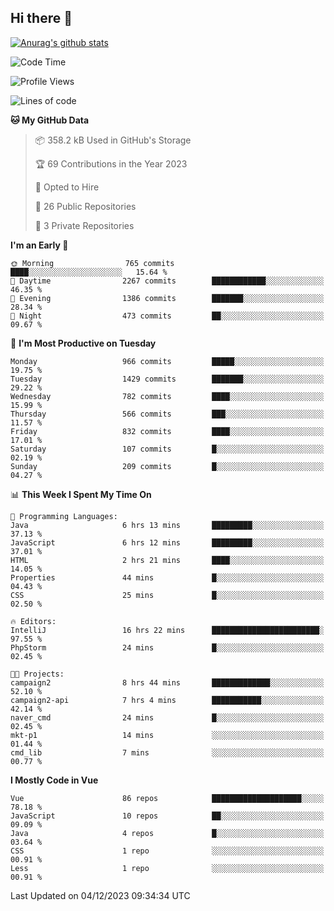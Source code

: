 ## Hi there 👋

[![Anurag's github stats](https://github-readme-stats.vercel.app/api?username=Songwonseok)](https://github.com/anuraghazra/github-readme-stats)



<!--START_SECTION:waka-->
![Code Time](http://img.shields.io/badge/Code%20Time-2%2C593%20hrs%2055%20mins-blue)

![Profile Views](http://img.shields.io/badge/Profile%20Views-1-blue)

![Lines of code](https://img.shields.io/badge/From%20Hello%20World%20I%27ve%20Written-34.8%20million%20lines%20of%20code-blue)

**🐱 My GitHub Data** 

> 📦 358.2 kB Used in GitHub's Storage 
 > 
> 🏆 69 Contributions in the Year 2023
 > 
> 💼 Opted to Hire
 > 
> 📜 26 Public Repositories 
 > 
> 🔑 3 Private Repositories 
 > 
**I'm an Early 🐤** 

```text
🌞 Morning                765 commits         ████░░░░░░░░░░░░░░░░░░░░░   15.64 % 
🌆 Daytime                2267 commits        ████████████░░░░░░░░░░░░░   46.35 % 
🌃 Evening                1386 commits        ███████░░░░░░░░░░░░░░░░░░   28.34 % 
🌙 Night                  473 commits         ██░░░░░░░░░░░░░░░░░░░░░░░   09.67 % 
```
📅 **I'm Most Productive on Tuesday** 

```text
Monday                   966 commits         █████░░░░░░░░░░░░░░░░░░░░   19.75 % 
Tuesday                  1429 commits        ███████░░░░░░░░░░░░░░░░░░   29.22 % 
Wednesday                782 commits         ████░░░░░░░░░░░░░░░░░░░░░   15.99 % 
Thursday                 566 commits         ███░░░░░░░░░░░░░░░░░░░░░░   11.57 % 
Friday                   832 commits         ████░░░░░░░░░░░░░░░░░░░░░   17.01 % 
Saturday                 107 commits         █░░░░░░░░░░░░░░░░░░░░░░░░   02.19 % 
Sunday                   209 commits         █░░░░░░░░░░░░░░░░░░░░░░░░   04.27 % 
```


📊 **This Week I Spent My Time On** 

```text
💬 Programming Languages: 
Java                     6 hrs 13 mins       █████████░░░░░░░░░░░░░░░░   37.13 % 
JavaScript               6 hrs 12 mins       █████████░░░░░░░░░░░░░░░░   37.01 % 
HTML                     2 hrs 21 mins       ████░░░░░░░░░░░░░░░░░░░░░   14.05 % 
Properties               44 mins             █░░░░░░░░░░░░░░░░░░░░░░░░   04.43 % 
CSS                      25 mins             █░░░░░░░░░░░░░░░░░░░░░░░░   02.50 % 

🔥 Editors: 
IntelliJ                 16 hrs 22 mins      ████████████████████████░   97.55 % 
PhpStorm                 24 mins             █░░░░░░░░░░░░░░░░░░░░░░░░   02.45 % 

🐱‍💻 Projects: 
campaign2                8 hrs 44 mins       █████████████░░░░░░░░░░░░   52.10 % 
campaign2-api            7 hrs 4 mins        ███████████░░░░░░░░░░░░░░   42.14 % 
naver_cmd                24 mins             █░░░░░░░░░░░░░░░░░░░░░░░░   02.45 % 
mkt-p1                   14 mins             ░░░░░░░░░░░░░░░░░░░░░░░░░   01.44 % 
cmd_lib                  7 mins              ░░░░░░░░░░░░░░░░░░░░░░░░░   00.77 % 
```

**I Mostly Code in Vue** 

```text
Vue                      86 repos            ████████████████████░░░░░   78.18 % 
JavaScript               10 repos            ██░░░░░░░░░░░░░░░░░░░░░░░   09.09 % 
Java                     4 repos             █░░░░░░░░░░░░░░░░░░░░░░░░   03.64 % 
CSS                      1 repo              ░░░░░░░░░░░░░░░░░░░░░░░░░   00.91 % 
Less                     1 repo              ░░░░░░░░░░░░░░░░░░░░░░░░░   00.91 % 
```




 Last Updated on 04/12/2023 09:34:34 UTC
<!--END_SECTION:waka-->
